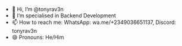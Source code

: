- 👋 Hi, I’m @tonyrav3n
- 👀 I’m specialised in Backend Development 
- 📫 How to reach me: WhatsApp: wa.me/+2349036651137, Discord: tonyrav3n
- 😄 Pronouns: He/Him

<!---
tonyrav3n/tonyrav3n is a ✨ special ✨ repository because its `README.md` (this file) appears on your GitHub profile.
You can click the Preview link to take a look at your changes.
--->
